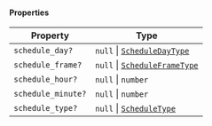 #### Properties

| Property                                        | Type                                                             |
| ----------------------------------------------- | ---------------------------------------------------------------- |
| <a id="schedule_day"></a> `schedule_day?`       | `null` \| [`ScheduleDayType`](./api_html/ScheduleDayType.md)     |
| <a id="schedule_frame"></a> `schedule_frame?`   | `null` \| [`ScheduleFrameType`](./api_html/ScheduleFrameType.md) |
| <a id="schedule_hour"></a> `schedule_hour?`     | `null` \| `number`                                               |
| <a id="schedule_minute"></a> `schedule_minute?` | `null` \| `number`                                               |
| <a id="schedule_type"></a> `schedule_type?`     | `null` \| [`ScheduleType`](./api_html/ScheduleType.md)           |
